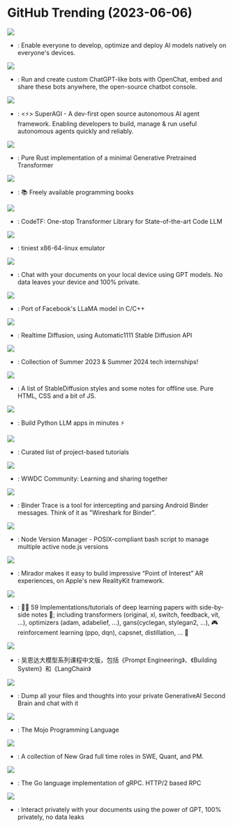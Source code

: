 # GitHub Trending (2023-06-06)

![](https://img.shields.io/badge/Python-New%20265-green?style=flat-square&logo=appveyor)
- [](https://github.comundefined): Enable everyone to develop, optimize and deploy AI models natively on everyone's devices.

![](https://img.shields.io/badge/Blade-New%20382-green?style=flat-square&logo=appveyor)
- [](https://github.comundefined): Run and create custom ChatGPT-like bots with OpenChat, embed and share these bots anywhere, the open-source chatbot console.

![](https://img.shields.io/badge/Python-New%20782-green?style=flat-square&logo=appveyor)
- [](https://github.comundefined): <⚡️> SuperAGI - A dev-first open source autonomous AI agent framework. Enabling developers to build, manage & run useful autonomous agents quickly and reliably.

![](https://img.shields.io/badge/Rust-New%20143-green?style=flat-square&logo=appveyor)
- [](https://github.comundefined): Pure Rust implementation of a minimal Generative Pretrained Transformer

![](https://img.shields.io/badge/none-New%20227-green?style=flat-square&logo=appveyor)
- [](https://github.comundefined): 📚 Freely available programming books

![](https://img.shields.io/badge/Python-New%20166-green?style=flat-square&logo=appveyor)
- [](https://github.comundefined): CodeTF: One-stop Transformer Library for State-of-the-art Code LLM

![](https://img.shields.io/badge/C-New%20431-green?style=flat-square&logo=appveyor)
- [](https://github.comundefined): tiniest x86-64-linux emulator

![](https://img.shields.io/badge/Python-New%20740-green?style=flat-square&logo=appveyor)
- [](https://github.comundefined): Chat with your documents on your local device using GPT models. No data leaves your device and 100% private.

![](https://img.shields.io/badge/C-New%20581-green?style=flat-square&logo=appveyor)
- [](https://github.comundefined): Port of Facebook's LLaMA model in C/C++

![](https://img.shields.io/badge/C%23-New%20196-green?style=flat-square&logo=appveyor)
- [](https://github.comundefined): Realtime Diffusion, using Automatic1111 Stable Diffusion API

![](https://img.shields.io/badge/none-New%2091-green?style=flat-square&logo=appveyor)
- [](https://github.comundefined): Collection of Summer 2023 & Summer 2024 tech internships!

![](https://img.shields.io/badge/HTML-New%20155-green?style=flat-square&logo=appveyor)
- [](https://github.comundefined): A list of StableDiffusion styles and some notes for offline use. Pure HTML, CSS and a bit of JS.

![](https://img.shields.io/badge/TypeScript-New%20237-green?style=flat-square&logo=appveyor)
- [](https://github.comundefined): Build Python LLM apps in minutes ⚡️

![](https://img.shields.io/badge/none-New%20483-green?style=flat-square&logo=appveyor)
- [](https://github.comundefined): Curated list of project-based tutorials

![](https://img.shields.io/badge/none-New%209-green?style=flat-square&logo=appveyor)
- [](https://github.comundefined): WWDC Community: Learning and sharing together

![](https://img.shields.io/badge/Python-New%2011-green?style=flat-square&logo=appveyor)
- [](https://github.comundefined): Binder Trace is a tool for intercepting and parsing Android Binder messages. Think of it as "Wireshark for Binder".

![](https://img.shields.io/badge/Shell-New%2028-green?style=flat-square&logo=appveyor)
- [](https://github.comundefined): Node Version Manager - POSIX-compliant bash script to manage multiple active node.js versions

![](https://img.shields.io/badge/Swift-New%2065-green?style=flat-square&logo=appveyor)
- [](https://github.comundefined): Mirador makes it easy to build impressive “Point of Interest” AR experiences, on Apple's new RealityKit framework.

![](https://img.shields.io/badge/Jupyter%20Notebook-New%20118-green?style=flat-square&logo=appveyor)
- [](https://github.comundefined): 🧑‍🏫 59 Implementations/tutorials of deep learning papers with side-by-side notes 📝; including transformers (original, xl, switch, feedback, vit, ...), optimizers (adam, adabelief, ...), gans(cyclegan, stylegan2, ...), 🎮 reinforcement learning (ppo, dqn), capsnet, distillation, ... 🧠

![](https://img.shields.io/badge/Jupyter%20Notebook-New%2038-green?style=flat-square&logo=appveyor)
- [](https://github.comundefined): 吴恩达大模型系列课程中文版，包括《Prompt Engineering》、《Building System》和《LangChain》

![](https://img.shields.io/badge/TypeScript-New%20188-green?style=flat-square&logo=appveyor)
- [](https://github.comundefined): Dump all your files and thoughts into your private GenerativeAI Second Brain and chat with it

![](https://img.shields.io/badge/none-New%20217-green?style=flat-square&logo=appveyor)
- [](https://github.comundefined): The Mojo Programming Language

![](https://img.shields.io/badge/none-New%2030-green?style=flat-square&logo=appveyor)
- [](https://github.comundefined): A collection of New Grad full time roles in SWE, Quant, and PM.

![](https://img.shields.io/badge/Go-New%209-green?style=flat-square&logo=appveyor)
- [](https://github.comundefined): The Go language implementation of gRPC. HTTP/2 based RPC

![](https://img.shields.io/badge/Python-New%20416-green?style=flat-square&logo=appveyor)
- [](https://github.comundefined): Interact privately with your documents using the power of GPT, 100% privately, no data leaks

